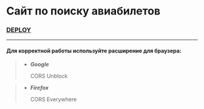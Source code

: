 # Сайт по поиску авиабилетов


### [DEPLOY](https://site-buying-air-tickets-github-io.vercel.app/)

---

#### Для корректной работы используйте расширение для браузера:

> - **_Google_**
> 
>    CORS Unblock


> - **_Firefox_**
>   
>   CORS Everywhere

